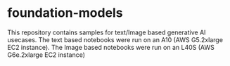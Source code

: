 # foundation-models

This repository contains samples for text/Image based generative AI usecases.
The text based notebooks were run on an A10 (AWS G5.2xlarge EC2 instance). The Image based notebooks were run on an L40S (AWS G6e.2xlarge EC2 instance)